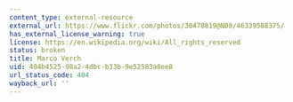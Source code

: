 ```yaml
---
content_type: external-resource
external_url: https://www.flickr.com/photos/30478819@N08/46339588375/
has_external_license_warning: true
license: https://en.wikipedia.org/wiki/All_rights_reserved
status: broken
title: Marco Verch
uid: 404b4525-98a2-4dbc-b33b-9e52583a8ee8
url_status_code: 404
wayback_url: ''
---
```


